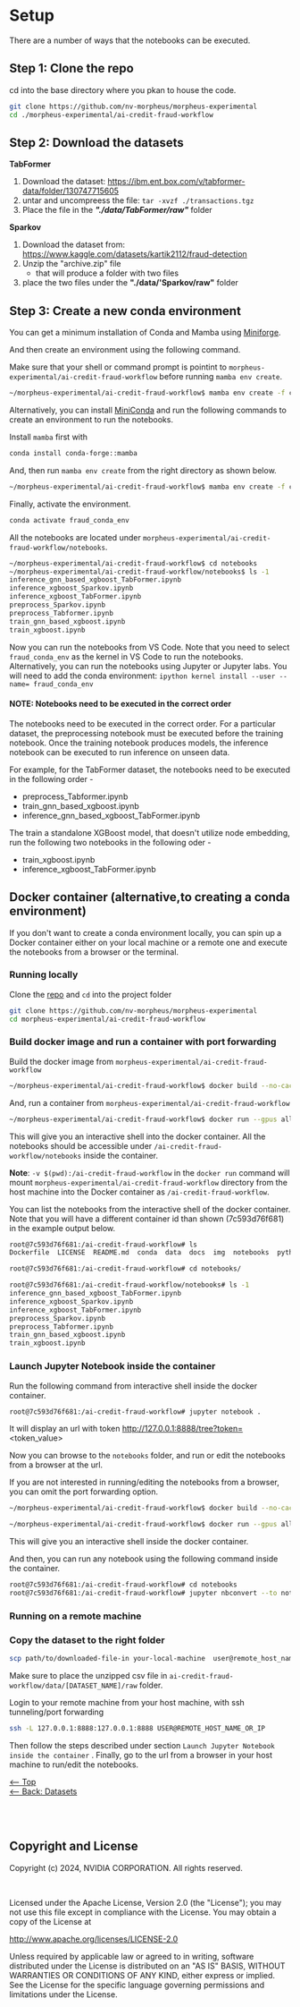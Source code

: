 # Setup
There are a number of ways that the notebooks can be executed.  



## Step 1: Clone the repo

cd into the base directory where you pkan to house the code.

```bash
git clone https://github.com/nv-morpheus/morpheus-experimental
cd ./morpheus-experimental/ai-credit-fraud-workflow
```

## Step 2: Download the datasets

__TabFormer__</br>
1. Download the dataset: https://ibm.ent.box.com/v/tabformer-data/folder/130747715605
2. untar and uncompreess the file:  `tar -xvzf ./transactions.tgz`
3. Place the file in the ___"./data/TabFormer/raw"___ folder 


__Sparkov__</br>
1. Download the dataset from: https://www.kaggle.com/datasets/kartik2112/fraud-detection
2. Unzip the "archive.zip" file
    * that will produce a folder with two files
3. place the two files under the __"./data/'Sparkov/raw"__ folder

## Step 3: Create a new conda environment

You can get a minimum installation of Conda and Mamba using [Miniforge](https://github.com/conda-forge/miniforge).

And then create an environment using the following command.

Make sure that your shell or command prompt is pointint to `morpheus-experimental/ai-credit-fraud-workflow` before running `mamba env create`.

```bash
~/morpheus-experimental/ai-credit-fraud-workflow$ mamba env create -f conda/fraud_conda_env.yaml
```


Alternatively, you can install [MiniConda](https://docs.anaconda.com/miniconda/miniconda-install) and run the following commands to create an environment to run the notebooks.

 Install `mamba` first with

```bash
conda install conda-forge::mamba
```
And, then run `mamba env create` from the right directory as shown below.

```bash
~/morpheus-experimental/ai-credit-fraud-workflow$ mamba env create -f conda/fraud_conda_env.yaml
```

Finally, activate the environment.

```bash
conda activate fraud_conda_env
```

All the notebooks are located under `morpheus-experimental/ai-credit-fraud-workflow/notebooks`.

```bash
~/morpheus-experimental/ai-credit-fraud-workflow$ cd notebooks
~/morpheus-experimental/ai-credit-fraud-workflow/notebooks$ ls -1
inference_gnn_based_xgboost_TabFormer.ipynb
inference_xgboost_Sparkov.ipynb
inference_xgboost_TabFormer.ipynb
preprocess_Sparkov.ipynb
preprocess_Tabformer.ipynb
train_gnn_based_xgboost.ipynb
train_xgboost.ipynb
```

Now you can run the notebooks from VS Code. Note that you need to select `fraud_conda_env` as the kernel in VS Code to run the notebooks. Alternatively, you can run the notebooks using Jupyter or Jupyter labs.  You will need to add the conda environment:  `ipython kernel install --user --name= fraud_conda_env`


#### NOTE: Notebooks need to be executed in the correct order
The notebooks need to be executed in the correct order. For a particular dataset, the preprocessing notebook must be executed before the training notebook. Once the training notebook produces models, the inference notebook can be executed to run inference on unseen data.

For example, for the TabFormer dataset, the notebooks need to be executed in the following order -

   - preprocess_Tabformer.ipynb
   - train_gnn_based_xgboost.ipynb
   - inference_gnn_based_xgboost_TabFormer.ipynb

The train a standalone XGBoost model, that doesn't utilize node embedding, run the following two notebooks in the following oder -

  - train_xgboost.ipynb
  - inference_xgboost_TabFormer.ipynb

## Docker container (alternative,to creating a conda environment)

If you don't want to create a conda environment locally, you can spin up a Docker container either on your local machine or a remote one and execute the notebooks from a browser or the terminal.

### Running locally

Clone the [repo](https://github.com/nv-morpheus/morpheus-experimental) and `cd` into the project folder
```bash
git clone https://github.com/nv-morpheus/morpheus-experimental
cd morpheus-experimental/ai-credit-fraud-workflow
```


### Build docker image and run a container with port forwarding

Build the docker image from `morpheus-experimental/ai-credit-fraud-workflow`
```bash
~/morpheus-experimental/ai-credit-fraud-workflow$ docker build --no-cache -t fraud-detection-app .
```

And, run a container from `morpheus-experimental/ai-credit-fraud-workflow`

```bash
~/morpheus-experimental/ai-credit-fraud-workflow$ docker run --gpus all -it --rm -v $(pwd):/ai-credit-fraud-workflow -p 8888:8888 fraud-detection-app
```

This will give you an interactive shell into the docker container. All the notebooks should be accessible under `/ai-credit-fraud-workflow/notebooks` inside the container.

__Note__: `-v $(pwd):/ai-credit-fraud-workflow` in the `docker run` command will mount `morpheus-experimental/ai-credit-fraud-workflow` directory from the host machine into the Docker container as `/ai-credit-fraud-workflow`.

You can list the notebooks from the interactive shell of the docker container. Note that you will have a different container id than shown (7c593d76f681) in the example output below.

```bash
root@7c593d76f681:/ai-credit-fraud-workflow# ls
Dockerfile  LICENSE  README.md  conda  data  docs  img  notebooks  python  requirements.txt

root@7c593d76f681:/ai-credit-fraud-workflow# cd notebooks/

root@7c593d76f681:/ai-credit-fraud-workflow/notebooks# ls -1
inference_gnn_based_xgboost_TabFormer.ipynb
inference_xgboost_Sparkov.ipynb
inference_xgboost_TabFormer.ipynb
preprocess_Sparkov.ipynb
preprocess_Tabformer.ipynb
train_gnn_based_xgboost.ipynb
train_xgboost.ipynb
```

### Launch Jupyter Notebook inside the container

Run the following command from interactive shell inside the docker container.
```bash
root@7c593d76f681:/ai-credit-fraud-workflow# jupyter notebook .
```
It will display an url with token
http://127.0.0.1:8888/tree?token=<token_value>

Now you can browse to the `notebooks` folder, and run or edit the notebooks from a browser at the url.


If you are not interested in running/editing the notebooks from a browser, you can omit the port forwarding option.

```bash
~/morpheus-experimental/ai-credit-fraud-workflow$ docker build --no-cache -t fraud-detection-app .
```

```bash
~/morpheus-experimental/ai-credit-fraud-workflow$ docker run --gpus all -it --rm -v $(pwd):/ai-credit-fraud-workflow fraud-detection-app
```

This will give you an interactive shell inside the docker container.

And then, you can run any notebook using the following command inside the container.

```bash
root@7c593d76f681:/ai-credit-fraud-workflow# cd notebooks
root@7c593d76f681:/ai-credit-fraud-workflow# jupyter nbconvert --to notebook --execute [NAME_OF_THE_NOTBOOK].ipynb --output [NAME_OF_THE_OUTPUT_NOTEBOOK].ipynb
```

### Running on a remote machine

### Copy the dataset to the right folder

```bash
scp path/to/downloaded-file-in your-local-machine  user@remote_host_name:path/to/ai-credit-fraud-workflow/data/[DATASET_NAME]/raw
```

Make sure to place the unzipped csv file in  `ai-credit-fraud-workflow/data/[DATASET_NAME]/raw` folder.


Login to your remote machine from your host machine, with ssh tunneling/port forwarding

```bash
ssh -L 127.0.0.1:8888:127.0.0.1:8888 USER@REMOTE_HOST_NAME_OR_IP
```

Then follow the steps described under section `Launch Jupyter Notebook inside the container` . Finally, go to the url from a browser in your host machine to run/edit the notebooks.

[<-- Top](../README.md) </br>
[<-- Back: Datasets](./datasets.md) </br>

<br/><br/>

## Copyright and License
Copyright (c) 2024, NVIDIA CORPORATION. All rights reserved.

<br/>

 Licensed under the Apache License, Version 2.0 (the "License");
 you may not use this file except in compliance with the License.
 You may obtain a copy of the License at
 
 http://www.apache.org/licenses/LICENSE-2.0
 
 Unless required by applicable law or agreed to in writing, software
 distributed under the License is distributed on an "AS IS" BASIS,
 WITHOUT WARRANTIES OR CONDITIONS OF ANY KIND, either express or implied.
 See the License for the specific language governing permissions and
 limitations under the License.
